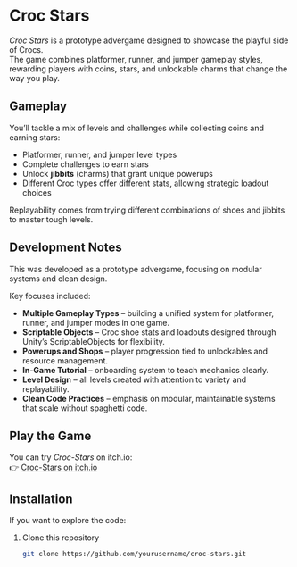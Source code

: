 # Croc Stars

*Croc Stars* is a prototype advergame designed to showcase the playful side of Crocs.  
The game combines platformer, runner, and jumper gameplay styles, rewarding players with coins, stars, and unlockable charms that change the way you play.

## Gameplay
You’ll tackle a mix of levels and challenges while collecting coins and earning stars:  
- Platformer, runner, and jumper level types  
- Complete challenges to earn stars  
- Unlock **jibbits** (charms) that grant unique powerups  
- Different Croc types offer different stats, allowing strategic loadout choices  

Replayability comes from trying different combinations of shoes and jibbits to master tough levels.

## Development Notes
This was developed as a prototype advergame, focusing on modular systems and clean design.  

Key focuses included:  
- **Multiple Gameplay Types** – building a unified system for platformer, runner, and jumper modes in one game.  
- **Scriptable Objects** – Croc shoe stats and loadouts designed through Unity’s ScriptableObjects for flexibility.  
- **Powerups and Shops** – player progression tied to unlockables and resource management.  
- **In-Game Tutorial** – onboarding system to teach mechanics clearly.  
- **Level Design** – all levels created with attention to variety and replayability.  
- **Clean Code Practices** – emphasis on modular, maintainable systems that scale without spaghetti code.  

## Play the Game
You can try *Croc-Stars* on itch.io:  
👉 [Croc-Stars on itch.io](https://bexcellent-games.itch.io/croc-stars)

## Installation
If you want to explore the code:
1. Clone this repository  
   ```bash
   git clone https://github.com/yourusername/croc-stars.git
